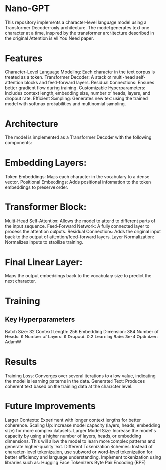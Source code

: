 # Nano-GPT
This repository implements a character-level language model using a Transformer Decoder-only architecture. The model generates text one character at a time, inspired by the transformer architecture described in the original Attention is All You Need paper.

# Features
Character-Level Language Modeling: Each character in the text corpus is treated as a token.
Transformer Decoder: A stack of multi-head self-attention blocks and feed-forward layers.
Residual Connections: Ensures better gradient flow during training.
Customizable Hyperparameters: Includes context length, embedding size, number of heads, layers, and dropout rate.
Efficient Sampling: Generates new text using the trained model with softmax probabilities and multinomial sampling.

# Architecture
The model is implemented as a Transformer Decoder with the following components:

# Embedding Layers:

Token Embeddings: Maps each character in the vocabulary to a dense vector.
Positional Embeddings: Adds positional information to the token embeddings to preserve order.

# Transformer Block:

Multi-Head Self-Attention: Allows the model to attend to different parts of the input sequence.
Feed-Forward Network: A fully connected layer to process the attention outputs.
Residual Connections: Adds the original input back to the output of attention/feed-forward layers.
Layer Normalization: Normalizes inputs to stabilize training.

# Final Linear Layer:

Maps the output embeddings back to the vocabulary size to predict the next character.

# Training
## Key Hyperparameters
Batch Size: 32
Context Length: 256
Embedding Dimension: 384
Number of Heads: 6
Number of Layers: 6
Dropout: 0.2
Learning Rate: 3e-4
Optimizer: AdamW

# Results
Training Loss: Converges over several iterations to a low value, indicating the model is learning patterns in the data.
Generated Text: Produces coherent text based on the training data at the character level.

# Future Improvements
Larger Contexts: Experiment with longer context lengths for better coherence.
Scaling Up: Increase model capacity (layers, heads, embedding size) for more complex datasets.
Larger Model Size:
Increase the model's capacity by using a higher number of layers, heads, or embedding dimensions. This will allow the model to learn more complex patterns and generate higher-quality text.
Different Tokenization Schemes:
Instead of character-level tokenization, use subword or word-level tokenization for better efficiency and language understanding. Implement tokenization using libraries such as:
Hugging Face Tokenizers
Byte Pair Encoding (BPE)
